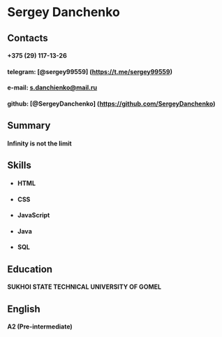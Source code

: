 # Sergey Danchenko

## Contacts
#### +375 (29) 117-13-26
#### telegram: [@sergey99559] (https://t.me/sergey99559)
#### e-mail: s.danchienko@mail.ru
#### github: [@SergeyDanchenko] (https://github.com/SergeyDanchenko)

## Summary
#### Infinity is not the limit

## Skills
 * #### HTML
 * #### CSS
 * #### JavaScript
 * #### Java
 * #### SQL

## Education
#### SUKHOI STATE TECHNICAL UNIVERSITY OF GOMEL

## English 
#### A2 (Pre-intermediate)